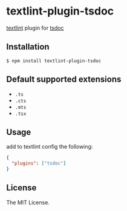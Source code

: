 # textlint-plugin-tsdoc

[textlint](https://textlint.github.io/) plugin for [tsdoc](https://tsdoc.org/)

## Installation

```
$ npm install textlint-plugin-tsdoc
```

## Default supported extensions

- `.ts`
- `.cts`
- `.mts`
- `.tsx`

## Usage

add to textlint config the following:

```json
{
  "plugins": ["tsdoc"]
}
```

## License

The MIT License.
